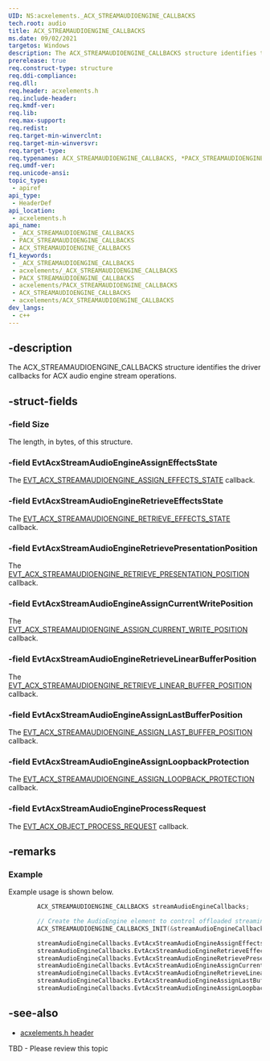 ```yaml
---
UID: NS:acxelements._ACX_STREAMAUDIOENGINE_CALLBACKS
tech.root: audio 
title: ACX_STREAMAUDIOENGINE_CALLBACKS
ms.date: 09/02/2021
targetos: Windows
description: The ACX_STREAMAUDIOENGINE_CALLBACKS structure identifies the driver callbacks for ACX audio engine stream operations.
prerelease: true
req.construct-type: structure
req.ddi-compliance: 
req.dll: 
req.header: acxelements.h
req.include-header: 
req.kmdf-ver: 
req.lib: 
req.max-support: 
req.redist: 
req.target-min-winverclnt: 
req.target-min-winversvr: 
req.target-type: 
req.typenames: ACX_STREAMAUDIOENGINE_CALLBACKS, *PACX_STREAMAUDIOENGINE_CALLBACKS
req.umdf-ver: 
req.unicode-ansi: 
topic_type:
 - apiref
api_type:
 - HeaderDef
api_location:
 - acxelements.h
api_name:
 - _ACX_STREAMAUDIOENGINE_CALLBACKS
 - PACX_STREAMAUDIOENGINE_CALLBACKS
 - ACX_STREAMAUDIOENGINE_CALLBACKS
f1_keywords:
 - _ACX_STREAMAUDIOENGINE_CALLBACKS
 - acxelements/_ACX_STREAMAUDIOENGINE_CALLBACKS
 - PACX_STREAMAUDIOENGINE_CALLBACKS
 - acxelements/PACX_STREAMAUDIOENGINE_CALLBACKS
 - ACX_STREAMAUDIOENGINE_CALLBACKS
 - acxelements/ACX_STREAMAUDIOENGINE_CALLBACKS
dev_langs:
 - c++
---
```


## -description

The ACX_STREAMAUDIOENGINE_CALLBACKS structure identifies the driver callbacks for ACX audio engine stream operations.

## -struct-fields

### -field Size

The length, in bytes, of this structure.

### -field EvtAcxStreamAudioEngineAssignEffectsState

The [EVT_ACX_STREAMAUDIOENGINE_ASSIGN_EFFECTS_STATE](nc-acxelements-evt_acx_streamaudioengine_assign_effects_state.md) callback.

### -field EvtAcxStreamAudioEngineRetrieveEffectsState

The [EVT_ACX_STREAMAUDIOENGINE_RETRIEVE_EFFECTS_STATE](nc-acxelements-evt_acx_streamaudioengine_retrieve_effects_state.md) callback.

### -field EvtAcxStreamAudioEngineRetrievePresentationPosition

The [EVT_ACX_STREAMAUDIOENGINE_RETRIEVE_PRESENTATION_POSITION](nc-acxelements-evt_acx_streamaudioengine_retrieve_presentation_position.md) callback.

### -field EvtAcxStreamAudioEngineAssignCurrentWritePosition

The [EVT_ACX_STREAMAUDIOENGINE_ASSIGN_CURRENT_WRITE_POSITION](nc-acxelements-evt_acx_streamaudioengine_assign_current_write_position.md) callback.

### -field EvtAcxStreamAudioEngineRetrieveLinearBufferPosition

The [EVT_ACX_STREAMAUDIOENGINE_RETRIEVE_LINEAR_BUFFER_POSITION](nc-acxelements-evt_acx_streamaudioengine_retrieve_linear_buffer_position.md) callback.

### -field EvtAcxStreamAudioEngineAssignLastBufferPosition

The [EVT_ACX_STREAMAUDIOENGINE_ASSIGN_LAST_BUFFER_POSITION](nc-acxelements-evt_acx_streamaudioengine_assign_last_buffer_position.md) callback.

### -field EvtAcxStreamAudioEngineAssignLoopbackProtection

The [EVT_ACX_STREAMAUDIOENGINE_ASSIGN_LOOPBACK_PROTECTION](nc-acxelements-evt_acx_streamaudioengine_assign_loopback_protection.md) callback.


### -field EvtAcxStreamAudioEngineProcessRequest

The [EVT_ACX_OBJECT_PROCESS_REQUEST](/windows-hardware/drivers/ddi/acxrequest/acxrequest/nc-acxrequest-evt_acx_object_process_request.md) callback. 

## -remarks

### Example

Example usage is shown below.

```cpp
        ACX_STREAMAUDIOENGINE_CALLBACKS streamAudioEngineCallbacks;

        // Create the AudioEngine element to control offloaded streaming.
        ACX_STREAMAUDIOENGINE_CALLBACKS_INIT(&streamAudioEngineCallbacks);

        streamAudioEngineCallbacks.EvtAcxStreamAudioEngineAssignEffectsState = CodecR_EvtAcxStreamAudioEngineAssignEffectsState;
        streamAudioEngineCallbacks.EvtAcxStreamAudioEngineRetrieveEffectsState = CodecR_EvtAcxStreamAudioEngineRetrieveEffectsState;
        streamAudioEngineCallbacks.EvtAcxStreamAudioEngineRetrievePresentationPosition = CodecR_EvtAcxStreamAudioEngineRetrievePresentationPosition;
        streamAudioEngineCallbacks.EvtAcxStreamAudioEngineAssignCurrentWritePosition = CodecR_EvtAcxStreamAudioEngineAssignCurrentWritePosition;
        streamAudioEngineCallbacks.EvtAcxStreamAudioEngineRetrieveLinearBufferPosition = CodecR_EvtAcxStreamAudioEngineRetrieveLinearBufferPosition;
        streamAudioEngineCallbacks.EvtAcxStreamAudioEngineAssignLastBufferPosition = CodecR_EvtAcxStreamAudioEngineAssignLastBufferPosition;
        streamAudioEngineCallbacks.EvtAcxStreamAudioEngineAssignLoopbackProtection = CodecR_EvtAcxStreamAudioEngineAssignLoopbackProtection;
```

## -see-also

- [acxelements.h header](index.md)

TBD - Please review this topic